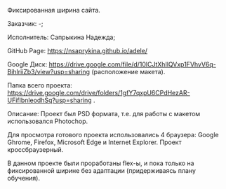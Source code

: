 Фиксированная ширина сайта.

Заказчик: -;

Исполнитель: Сапрыкина Надежда;

GitHub Page: https://nsaprykina.github.io/adele/

Google Диск: https://drive.google.com/file/d/10lCJtXhIlQVxp1FVhvV6q-BihlriiZb3/view?usp=sharing (расположение макета).

Папка всего проекта: https://drive.google.com/drive/folders/1gfY7qxpU6CPdHezAR-UFifIbnleodhSq?usp=sharing .

Описание: Проект был PSD формата, т.е. для работы с макетом использовался Photochop.

Для просмотра готового проекта использовались 4 браузера: Google Ghrome, Firefox, Microsoft Edge и Internet Explorer. Проект кроссбраузерный.

В данном проекте были проработаны flex-ы, и пока только на фиксированной ширине без адаптации (придерживаясь плану обучения).
